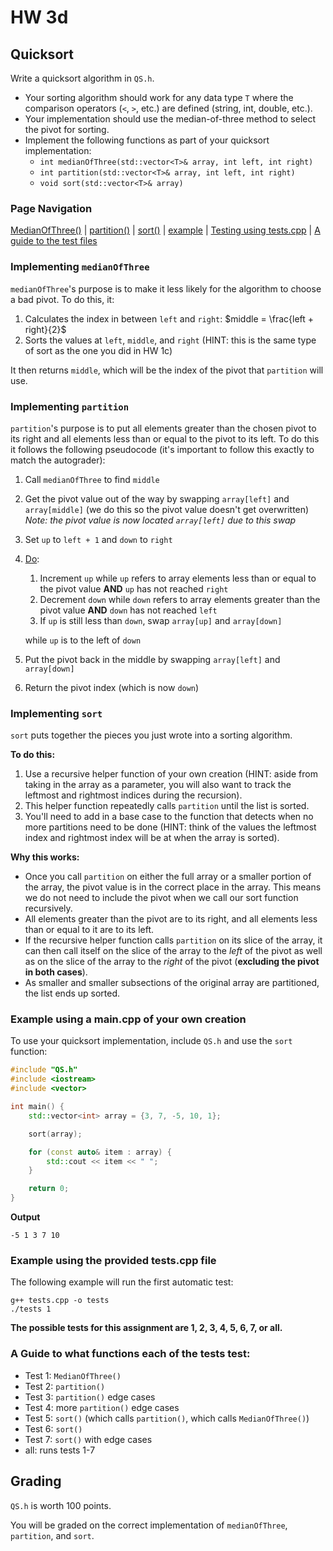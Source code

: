 # HW 3d

## Quicksort

Write a quicksort algorithm in `QS.h`.

- Your sorting algorithm should work for any data type `T` where the comparison operators (`<`, `>`, etc.) are defined (string, int, double, etc.).
- Your implementation should use the median-of-three method to select the pivot for sorting.
- Implement the following functions as part of your quicksort implementation:
  - `int medianOfThree(std::vector<T>& array, int left, int right)`
  - `int partition(std::vector<T>& array, int left, int right)`
  - `void sort(std::vector<T>& array)`

### Page Navigation
[MedianOfThree()](#implementing-medianofthree) | [partition()](#implementing-partition) | [sort()](#implementing-sort) | [example](#example-using-a-maincpp-of-your-own-creation) | [Testing using tests.cpp](#example-using-the-provided-testscpp-file) | [A guide to the test files](#a-guide-to-what-functions-each-of-the-tests-test)

### Implementing `medianOfThree`

`medianOfThree`'s purpose is to make it less likely for the algorithm to choose
a bad pivot. To do this, it:

1. Calculates the index in between `left` and `right`:
   $middle = \frac{left + right}{2}$
2. Sorts the values at `left`, `middle`, and `right` (HINT: this is the same type of sort as the one you did in HW 1c)

It then returns `middle`, which will be the index of the pivot that `partition`
will use.

### Implementing `partition`

`partition`'s purpose is to put all elements greater than the chosen pivot to
its right and all elements less than or equal to the pivot to its left. To do
this it follows the following pseudocode (it's important to follow this exactly
to match the autograder):

1. Call `medianOfThree` to find `middle`
2. Get the pivot value out of the way by swapping `array[left]` and `array[middle]` (we do this so the pivot value doesn't get overwritten)
   *Note: the pivot value is now located `array[left]` due to this swap*
3. Set `up` to `left + 1` and `down` to `right`
4. [Do](ttps://www.w3schools.com/cpp/cpp_do_while_loop.asp):
   1. Increment `up` while `up` refers to array elements less than or equal to the
      pivot value **AND** `up` has not reached `right`
   2. Decrement `down` while `down` refers to array elements greater than the pivot value **AND** `down` has not reached `left`
   3. If `up` is still less than `down`, swap `array[up]` and `array[down]`
   
   while `up` is to the left of `down`
5. Put the pivot back in the middle by swapping `array[left]` and `array[down]`
6. Return the pivot index (which is now `down`)

### Implementing `sort`

`sort` puts together the pieces you just wrote into a sorting
algorithm.

**To do this:**
1. Use a recursive helper function of your own creation (HINT: aside from taking in the array as a parameter, you will also want to track the leftmost and rightmost indices during the recursion). 
2. This helper function repeatedly calls `partition` until
the list is sorted.
3. You'll need to add in a base case to the function that detects when no more partitions need to be done (HINT: think of the values the leftmost index and rightmost index will be at when the array is sorted).

**Why this works:** 
* Once you call `partition` on either
the full array or a smaller portion of the array, the pivot value is in the
correct place in the array. This means we do not need to include the pivot when we call our sort function recursively.
* All elements greater than the pivot
are to its right, and all elements less than or equal to it are to its left.
* If the recursive helper function calls `partition` on its slice of the
array, it can then call itself on the slice of the array to the *left* of the
pivot as well as on the slice of the array to the *right* of the pivot (**excluding the pivot in both cases**).
* As smaller and smaller subsections of the original array are
partitioned, the list ends up sorted. 

### Example using a main.cpp of your own creation

To use your quicksort implementation, include `QS.h` and use the `sort` function:

```cpp
#include "QS.h"
#include <iostream>
#include <vector>

int main() {
    std::vector<int> array = {3, 7, -5, 10, 1};

    sort(array);

    for (const auto& item : array) {
        std::cout << item << " ";
    }

    return 0;
}
```

**Output**
```
-5 1 3 7 10
```

### Example using the provided tests.cpp file

The following example will run the first automatic test:
```
g++ tests.cpp -o tests
./tests 1
```
**The possible tests for this assignment are 1, 2, 3, 4, 5, 6, 7, or all.**

### A Guide to what functions each of the tests test:
* Test 1: `MedianOfThree()`
* Test 2: `partition()`
* Test 3: `partition()` edge cases
* Test 4: more `partition()` edge cases
* Test 5: `sort()` (which calls `partition()`, which calls `MedianOfThree()`)
* Test 6: `sort()`
* Test 7: `sort()` with edge cases
* all: runs tests 1-7

## Grading

`QS.h` is worth 100 points.

You will be graded on the correct implementation of `medianOfThree`, `partition`, and `sort`.